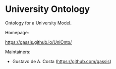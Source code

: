 # University Ontology

Ontology for a University Model.

Homepage:

https://gassis.github.io/UniOnto/

Maintainers:
- Gustavo de A. Costa (https://github.com/gassis)
